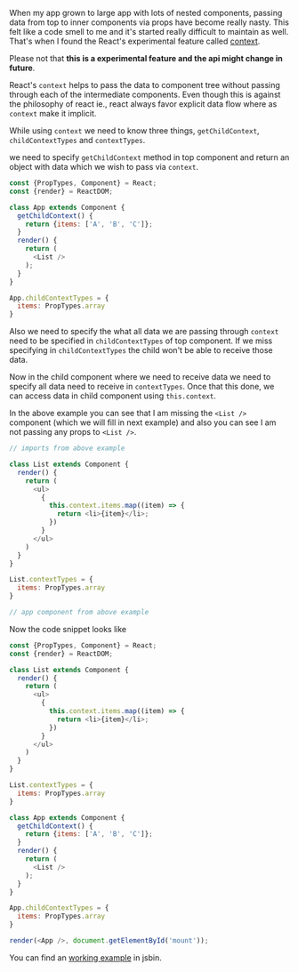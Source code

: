 <!--


---
 "ReactJS : context"
excerpt: "ReactJS : context"
date: 2016-02-16 00:00:00 IST
updated: 2016-02-16 00:00:00 IST
categories: javascript
tags: reactjs
---

-->
<!DOCTYPE html>
<html>

<head>
  <title>basic-git-workflow</title>
  <meta charset="utf-8">
  <meta name="viewport" content="width=device-width, initial-scale=1.0">


  <link rel="stylesheet" href="./css/bootstrap.css">
  <link rel="stylesheet" href="./css/bootstrap.grid.css">
  <link rel="stylesheet" href="./css/bootstrap.min.css">
  <link rel="stylesheet" href="./css/bootstrap-reboot.min.css">
  <link rel="stylesheet" href="./css/bootstrap.css.map">
  <link rel="stylesheet" href="./css/blog-home.css">
  <link rel="stylesheet" href="./css/prism.css">
  <script async defer src="./css/prism.js"></script>
</head>

<body>

When my app grown to large app with lots of nested components, passing data from top to inner components via props have become really nasty. This felt like a code smell to me and it's started really difficult to maintain as well. That's when I found the React's experimental feature called [context](http://facebook.github.io/react/docs/context.html).

Please not that **this is a experimental feature and the api might change in future**.

React's `context` helps to pass the data to component tree without passing through each of the intermediate components. Even though this is against the philosophy of react ie., react always favor explicit data flow where as `context` make it implicit.

While using `context` we need to know three things, `getChildContext`, `childContextTypes` and `contextTypes`.

we need to specify `getChildContext` method in top component and return an object with data which we wish to pass via `context`.

~~~ js
const {PropTypes, Component} = React;
const {render} = ReactDOM;

class App extends Component {
  getChildContext() {
    return {items: ['A', 'B', 'C']};
  }
  render() {
    return (
      <List />
    );
  }
}

App.childContextTypes = {
  items: PropTypes.array
}
~~~

Also we need to specify the what all data we are passing through `context` need to be specified in `childContextTypes` of top component. If we miss specifying in `childContextTypes` the child won't be able to receive those data.

Now in the child component where we need to receive data we need to specify all data need to receive in `contextTypes`. Once that this done, we can access data in child component using `this.context`.

In the above example you can see that I am missing the `<List />` component (which we will fill in next example) and also you can see I am not passing any props to `<List />`. 

~~~ js
// imports from above example

class List extends Component {
  render() {
    return (
      <ul>
        {
          this.context.items.map((item) => {
            return <li>{item}</li>;
          })
        }
      </ul>
    )
  }
}

List.contextTypes = {
  items: PropTypes.array
}

// app component from above example
~~~

Now the code snippet looks like

~~~ js
const {PropTypes, Component} = React;
const {render} = ReactDOM;

class List extends Component {
  render() {
    return (
      <ul>
        {
          this.context.items.map((item) => {
            return <li>{item}</li>;
          })
        }
      </ul>
    )
  }
}

List.contextTypes = {
  items: PropTypes.array
}

class App extends Component {
  getChildContext() {
    return {items: ['A', 'B', 'C']};
  }
  render() {
    return (
      <List />
    );
  }
}

App.childContextTypes = {
  items: PropTypes.array
}

render(<App />, document.getElementById('mount'));
~~~

You can find an [working example](https://jsbin.com/bivile/edit?js,output) in jsbin.
